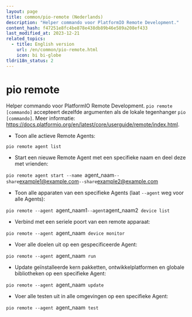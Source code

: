 ```yaml
---
layout: page
title: common/pio-remote (Nederlands)
description: "Helper commando voor PlatformIO Remote Development."
content_hash: f47251e8fc4be878e438db89b46e589a208ef433
last_modified_at: 2023-12-21
related_topics:
  - title: English version
    url: /en/common/pio-remote.html
    icon: bi bi-globe
tldri18n_status: 2
---
```

# pio remote

Helper commando voor PlatformIO Remote Development.
`pio remote [commando]` accepteert dezelfde argumenten als de lokale tegenhanger `pio [commando]`.
Meer informatie: <https://docs.platformio.org/en/latest/core/userguide/remote/index.html>.

- Toon alle actieve Remote Agents:

`pio remote agent list`

- Start een nieuwe Remote Agent met een specifieke naam en deel deze met vrienden:

`pio remote agent start --name `<span class="tldr-var badge badge-pill bg-dark-lm bg-white-dm text-white-lm text-dark-dm font-weight-bold">agent_naam</span>` --share `<span class="tldr-var badge badge-pill bg-dark-lm bg-white-dm text-white-lm text-dark-dm font-weight-bold">example1@example.com</span>` --share `<span class="tldr-var badge badge-pill bg-dark-lm bg-white-dm text-white-lm text-dark-dm font-weight-bold">example2@example.com</span>

- Toon alle apparaten van een specifieke Agents (laat `--agent` weg voor alle Agents):

`pio remote --agent `<span class="tldr-var badge badge-pill bg-dark-lm bg-white-dm text-white-lm text-dark-dm font-weight-bold">agent_naam1</span>` --agent `<span class="tldr-var badge badge-pill bg-dark-lm bg-white-dm text-white-lm text-dark-dm font-weight-bold">agent_naam2</span>` device list`

- Verbind met een seriele poort van een remote apparaat:

`pio remote --agent `<span class="tldr-var badge badge-pill bg-dark-lm bg-white-dm text-white-lm text-dark-dm font-weight-bold">agent_naam</span>` device monitor`

- Voer alle doelen uit op een gespecificeerde Agent:

`pio remote --agent `<span class="tldr-var badge badge-pill bg-dark-lm bg-white-dm text-white-lm text-dark-dm font-weight-bold">agent_naam</span>` run`

- Update geïnstalleerde kern pakketten, ontwikkelplatformen en globale bibliotheken op een specifieke Agent:

`pio remote --agent `<span class="tldr-var badge badge-pill bg-dark-lm bg-white-dm text-white-lm text-dark-dm font-weight-bold">agent_naam</span>` update`

- Voer alle testen uit in alle omgevingen op een specifieke Agent:

`pio remote --agent `<span class="tldr-var badge badge-pill bg-dark-lm bg-white-dm text-white-lm text-dark-dm font-weight-bold">agent_naam</span>` test`
